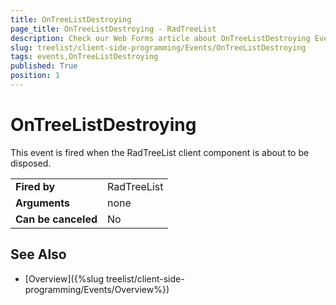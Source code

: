 ```yaml
---
title: OnTreeListDestroying
page_title: OnTreeListDestroying - RadTreeList
description: Check our Web Forms article about OnTreeListDestroying Event.
slug: treelist/client-side-programming/Events/OnTreeListDestroying
tags: events,OnTreeListDestroying
published: True
position: 1
---
```


# OnTreeListDestroying


This event is fired when the RadTreeList client component is about to be disposed.


| | |
| ------ | ------ |
| **Fired by** | RadTreeList |
| **Arguments** | none |
| **Can be canceled** | No |



## See Also

 * [Overview]({%slug treelist/client-side-programming/Events/Overview%})
 
 
 
